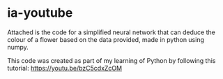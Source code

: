 # ia-youtube

Attached is the code for a simplified neural network that can deduce the colour of a flower based on the data provided, made in python using numpy.

This code was created as part of my learning of Python by following this tutorial: https://youtu.be/bzC5cdxZcOM
